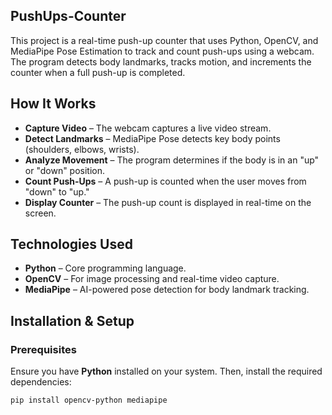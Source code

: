 ## PushUps-Counter
 This project is a real-time push-up counter that uses Python, OpenCV, and MediaPipe Pose Estimation to track and count push-ups using a webcam. The program detects body landmarks, tracks motion, and increments the counter when a full push-up is completed.

## How It Works  
- **Capture Video** – The webcam captures a live video stream.  
- **Detect Landmarks** – MediaPipe Pose detects key body points (shoulders, elbows, wrists).  
- **Analyze Movement** – The program determines if the body is in an "up" or "down" position.  
- **Count Push-Ups** – A push-up is counted when the user moves from "down" to "up."  
- **Display Counter** – The push-up count is displayed in real-time on the screen.  

## Technologies Used  
- **Python** – Core programming language.  
- **OpenCV** – For image processing and real-time video capture.  
- **MediaPipe** – AI-powered pose detection for body landmark tracking.  

## Installation & Setup  
### Prerequisites  
Ensure you have **Python** installed on your system. Then, install the required dependencies:  
```bash
pip install opencv-python mediapipe
